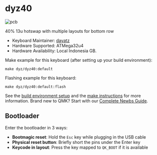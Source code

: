 # dyz40

![pcb](https://i.imgur.com/XFYzF94h.jpg)

40% 13u hotswap with multiple layouts for bottom row

-   Keyboard Maintainer: [dayatz](https://github.com/dayatz)
-   Hardware Supported: ATMega32u4
-   Hardware Availability: Local Indonesia GB.

Make example for this keyboard (after setting up your build environment):

    make dyz/dyz40:default

Flashing example for this keyboard:

    make dyz/dyz40:default:flash

See the [build environment setup](https://docs.qmk.fm/#/getting_started_build_tools) and the [make instructions](https://docs.qmk.fm/#/getting_started_make_guide) for more information. Brand new to QMK? Start with our [Complete Newbs Guide](https://docs.qmk.fm/#/newbs).

## Bootloader

Enter the bootloader in 3 ways:

-   **Bootmagic reset**: Hold the `Esc` key while plugging in the USB cable
-   **Physical reset button**: Briefly short the pins under the Enter key
-   **Keycode in layout**: Press the key mapped to `QK_BOOT` if it is available
